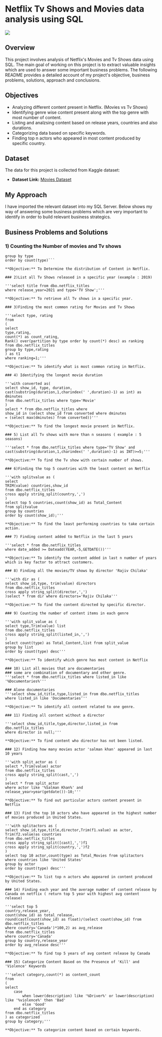 # Netflix Tv Shows and Movies data analysis using SQL
![](https://github.com/alekhyakotha15/netflix_sql_project/blob/main/logo.png)
## Overview
This project involves analysis of Netflix's Movies and Tv Shows data using SQL. The main goal of working on this project is to extract valuable insights which are used to answer some important business problems. The following README provides a detailed account of my project's objective, business problems, solutions, approach and conclusions.

## Objectives

- Analyzing different content present in Netflix. (Movies vs Tv Shows)
- Identifying genre wise content present along with the top genre with most number of content.
- Listing and analzsing content based on release years, countries and also durations.
- Categorizing data based on specific keywords.
- Finding top n actors who appeared in most content produced by specific country.

## Dataset

The data for this project is collected from Kaggle dataset:

- **Dataset Link:** [Movies Dataset](https://www.kaggle.com/datasets/shivamb/netflix-shows?resource=download)

## My Approach
  I have imported the relevant dataset into my SQL Server. Below shows my way of answering some business problems which are very important to identify in order to build relevant business strategics.

## Business Problems and Solutions

### 1) Counting the Number of movies and Tv shows

```select type,count(type) as Total_Number from dbo.netflix_titles
group by type
order by count(type)```

**Objective:** To Determine the distribution of Content in Netflix.

### 2)List all Tv Shows released in a specific year (example : 2019)

'''select title from dbo.netflix_titles
where release_year=2021 and type='TV Show';'''

**Objective:** To retrieve all Tv shows in a specific year.

### 3)Finding the most common rating for Movies and Tv Shows

'''select type, rating
from
(
select 
type,rating,
count(*) as count_rating,
Rank() over(partition by type order by count(*) desc) as ranking
from dbo.netflix_titles
group by type,rating
) as t1
where ranking=1;'''

**Objective:** To identify what is most common rating in Netflix.

### 4) Identifying the longest movie duration

'''with converted as(
select show_id, type, duration,
cast(substring(duration,1,charindex(' ',duration)-1) as int) as dminutes
from dbo.netflix_titles where type='Movie'
)
select * from dbo.netflix_titles where 
show_id in (select show_id from converted where dminutes
= (select max(dminutes) from converted))'''

**Objective:** To find the longest movie present in Netflix.

### 5) List all Tv shows with more than n seasons ( example : 5 seasons)

'''select * from dbo.netflix_titles where type='TV Show' and 
cast(substring(duration,1,charindex(' ',duration)-1) as INT)>=5;'''

**Objective:** To find the Tv show with certain number of shows.

### 6)Finding the top 5 countries with the least content on Netflix

'''with splitvalue as (
select 
TRIM(value) countries,show_id
from dbo.netflix_titles
cross apply string_split(country,',')
)
select top 5 countries,count(show_id) as Total_Content
from splitvalue
group by countries
order by count(show_id);'''

**Objective:** To find the least performing countries to take certain action.

### 7) Finding content added to Netflix in the last 5 years

'''select * from dbo.netflix_titles
where date_added >= Dateadd(YEAR,-5,GETDATE())'''

**Objective:** To identify the content added in last n number of years which is key factor to attract customers.

### 8) Finding all the movies/TV shows by director 'Rajiv Chilaka'

'''with dir as (
select show_id,type, trim(value) directors
from dbo.netflix_titles
cross apply string_split(director,',')
)select * from dir where directors='Rajiv Chilaka'''

**Objective:** To find the content directed by specific director.

### 9) Counting the number of content items in each genre

'''with split_value as (
select type,Trim(value) list
from dbo.netflix_titles
cross apply string_split(listed_in,',')
)
select count(type) as Total_Content,list from split_value
group by list
order by count(type) desc'''

**Objective:** To identify which genre has most content in Netflix

### 10) List all movies that are documentaries
### some are combination of documentary and other genre.
'''select * from dbo.netflix_titles where listed_in like '%Documentaries%'''

### Alone documentaries 
'''select show_id,title,type,listed_in from dbo.netflix_titles
where listed_in like 'Documentaries'''

**Objective:** To identify all content related to one genre.

### 11) Finding all content without a director

'''select show_id,title,type,director,listed_in from dbo.netflix_titles
where director is null;'''

**Objective:** To find content who director has not been listed.

### 12) Finding how many movies actor 'salman khan' appeared in last 10 years

'''with split_actor as (
select *,Trim(value) actor
from dbo.netflix_titles
cross apply string_split(cast,',')
)
select * from split_actor
where actor like '%Salman Khan%' and  release_year>year(getdate())-10;'''

**Objective:** To find out particular actors content present in Netflix

### 13) Find the top 10 actors who have appeared in the highest number of movies produced in United States.

'''with splitactors as (
select show_id,type,title,director,Trim(f1.value) as actor, Trim(f2.value)as countries
from dbo.netflix_titles
cross apply string_split([cast],',')f1
cross apply string_split(country,',')f2
)
select top 10 actor,count(type) as Total_Movies from splitactors
where countries like 'United States'
group by actor
order by count(type) desc'''

**Objective:** To list top n actors who appeared in content produced by United States.

### 14) Finding each year and the average number of content release by Canada on netflix ( return top 5 year with highest avg content release)

'''select top 5
country,release_year,
count(show_id) as total_release,
round(cast(count(show_id) as float)/(select count(show_id) from dbo.netflix_titles 
where country='Canada')*100,2) as avg_release
from dbo.netflix_titles 
where country='Canada'
group by country,release_year
order by avg_release desc'''

**Objective:** To find top 5 years of avg content release by Canada

### 15) Categorize Content Based on the Presence of 'Kill' and 'Violence' Keywords

'''select category,count(*) as content_count
from
(
select 
	case
		when lower(description) like '%Driver%' or lower(description) like '%violence%' then 'Bad'
		else 'Good'
	end as category
from dbo.netflix_titles
) as categorized
group by category;'''

**Objective:** To categorize content based on certain keywords.

